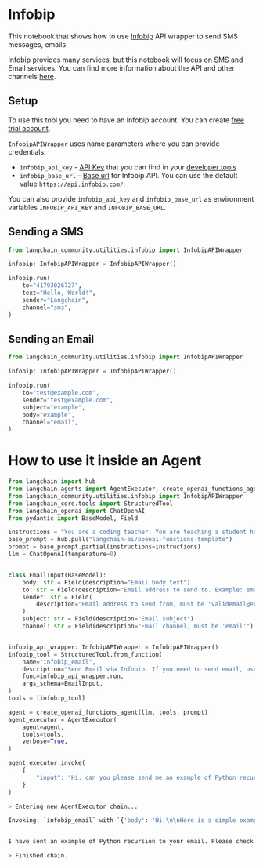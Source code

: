 # Infobip
This notebook that shows how to use [Infobip](https://www.infobip.com/) API wrapper to send SMS messages, emails.

Infobip provides many services, but this notebook will focus on SMS and Email services. You can find more information about the API and other channels [here](https://www.infobip.com/docs/api).

## Setup

To use this tool you need to have an Infobip account. You can create [free trial account](https://www.infobip.com/docs/essentials/free-trial).


`InfobipAPIWrapper` uses name parameters where you can provide credentials:

- `infobip_api_key` - [API Key](https://www.infobip.com/docs/essentials/api-authentication#api-key-header) that you can find in your [developer tools](https://portal.infobip.com/dev/api-keys)
- `infobip_base_url` - [Base url](https://www.infobip.com/docs/essentials/base-url) for Infobip API. You can use the default value `https://api.infobip.com/`.

You can also provide `infobip_api_key` and `infobip_base_url` as environment variables `INFOBIP_API_KEY` and `INFOBIP_BASE_URL`.

## Sending a SMS


```python
from langchain_community.utilities.infobip import InfobipAPIWrapper

infobip: InfobipAPIWrapper = InfobipAPIWrapper()

infobip.run(
    to="41793026727",
    text="Hello, World!",
    sender="Langchain",
    channel="sms",
)
```

## Sending an Email


```python
from langchain_community.utilities.infobip import InfobipAPIWrapper

infobip: InfobipAPIWrapper = InfobipAPIWrapper()

infobip.run(
    to="test@example.com",
    sender="test@example.com",
    subject="example",
    body="example",
    channel="email",
)
```

# How to use it inside an Agent 


```python
from langchain import hub
from langchain.agents import AgentExecutor, create_openai_functions_agent
from langchain_community.utilities.infobip import InfobipAPIWrapper
from langchain_core.tools import StructuredTool
from langchain_openai import ChatOpenAI
from pydantic import BaseModel, Field

instructions = "You are a coding teacher. You are teaching a student how to code. The student asks you a question. You answer the question."
base_prompt = hub.pull("langchain-ai/openai-functions-template")
prompt = base_prompt.partial(instructions=instructions)
llm = ChatOpenAI(temperature=0)


class EmailInput(BaseModel):
    body: str = Field(description="Email body text")
    to: str = Field(description="Email address to send to. Example: email@example.com")
    sender: str = Field(
        description="Email address to send from, must be 'validemail@example.com'"
    )
    subject: str = Field(description="Email subject")
    channel: str = Field(description="Email channel, must be 'email'")


infobip_api_wrapper: InfobipAPIWrapper = InfobipAPIWrapper()
infobip_tool = StructuredTool.from_function(
    name="infobip_email",
    description="Send Email via Infobip. If you need to send email, use infobip_email",
    func=infobip_api_wrapper.run,
    args_schema=EmailInput,
)
tools = [infobip_tool]

agent = create_openai_functions_agent(llm, tools, prompt)
agent_executor = AgentExecutor(
    agent=agent,
    tools=tools,
    verbose=True,
)

agent_executor.invoke(
    {
        "input": "Hi, can you please send me an example of Python recursion to my email email@example.com"
    }
)
```

```bash
> Entering new AgentExecutor chain...

Invoking: `infobip_email` with `{'body': 'Hi,\n\nHere is a simple example of a recursive function in Python:\n\n```\ndef factorial(n):\n    if n == 1:\n        return 1\n    else:\n        return n * factorial(n-1)\n```\n\nThis function calculates the factorial of a number. The factorial of a number is the product of all positive integers less than or equal to that number. The function calls itself with a smaller argument until it reaches the base case where n equals 1.\n\nBest,\nCoding Teacher', 'to': 'email@example.com', 'sender': 'validemail@example.com', 'subject': 'Python Recursion Example', 'channel': 'email'}`


I have sent an example of Python recursion to your email. Please check your inbox.

> Finished chain.
```
